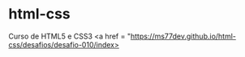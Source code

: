 # html-css
 Curso de HTML5 e CSS3
 <a href = "https://ms77dev.github.io/html-css/desafios/desafio-010/index>
